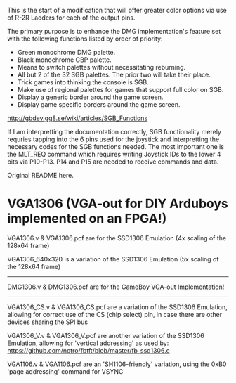 This is the start of a modification that will offer greater color options via use of R-2R Ladders for each of the output pins.

The primary purpose is to enhance the DMG implementation's feature set with the following functions listed by order of priority:

- Green monochrome DMG palette.
- Black monochrome GBP palette.
- Means to switch palettes without necessitating reburning.
- All but 2 of the 32 SGB palettes. The prior two will take their place.
- Trick games into thinking the console is SGB.
- Make use of regional palettes for games that support full color on SGB.
- Display a generic border around the game screen.
- Display game specific borders around the game screen.

http://gbdev.gg8.se/wiki/articles/SGB_Functions

If I am interpretting the documentation correctly, SGB functionality merely requries tapping into the 6 pins used for the joystick and interpretting the necessary codes for the SGB functions needed. The most important one is the MLT_REQ command which requires writing Joystick IDs to the lower 4 bits via P10-P13. P14 and P15 are needed to receive commands and data.




Original README here.

# VGA1306 (VGA-out for DIY Arduboys implemented on an FPGA!)

VGA1306.v & VGA1306.pcf are for the SSD1306 Emulation (4x scaling of the 128x64 frame)

VGA1306_640x320 is a variation of the SSD1306 Emulation (5x scaling of the 128x64 frame)

---

DMG1306.v & DMG1306.pcf are for the GameBoy VGA-out Implementation!

---

VGA1306_CS.v & VGA1306_CS.pcf are a variation of the SSD1306 Emulation, allowing for correct use of the CS (chip select) pin, in case there are other devices sharing the SPI bus

VGA1306_V.v & VGA1306_V.pcf are another variation of the SSD1306 Emulation, allowing for 'vertical addressing' as used by: https://github.com/notro/fbtft/blob/master/fb_ssd1306.c

VGA1106.v & VGA1106.pcf are an 'SH1106-friendly' variation, using the 0xB0 'page addressing' command for VSYNC
